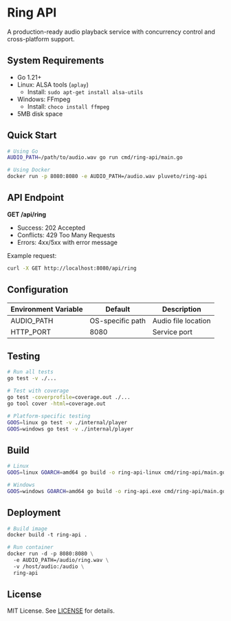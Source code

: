 # Ring API

A production-ready audio playback service with concurrency control and cross-platform support.

## System Requirements

- Go 1.21+
- Linux: ALSA tools (`aplay`)
  - Install: `sudo apt-get install alsa-utils`
- Windows: FFmpeg
  - Install: `choco install ffmpeg`
- 5MB disk space

## Quick Start

```bash
# Using Go
AUDIO_PATH=/path/to/audio.wav go run cmd/ring-api/main.go

# Using Docker
docker run -p 8080:8080 -e AUDIO_PATH=/audio.wav pluveto/ring-api
```

## API Endpoint

**GET /api/ring**
- Success: 202 Accepted
- Conflicts: 429 Too Many Requests
- Errors: 4xx/5xx with error message

Example request:

```bash
curl -X GET http://localhost:8080/api/ring
```

## Configuration

| Environment Variable | Default                  | Description         |
|-----------------------|--------------------------|---------------------|
| AUDIO_PATH            | OS-specific path         | Audio file location |
| HTTP_PORT             | 8080                     | Service port        |

## Testing

```bash
# Run all tests
go test -v ./...

# Test with coverage
go test -coverprofile=coverage.out ./...
go tool cover -html=coverage.out

# Platform-specific testing
GOOS=linux go test -v ./internal/player
GOOS=windows go test -v ./internal/player
```

## Build

```bash
# Linux
GOOS=linux GOARCH=amd64 go build -o ring-api-linux cmd/ring-api/main.go

# Windows
GOOS=windows GOARCH=amd64 go build -o ring-api.exe cmd/ring-api/main.go
```

## Deployment

```dockerfile
# Build image
docker build -t ring-api .

# Run container
docker run -d -p 8080:8080 \
  -e AUDIO_PATH=/audio/ring.wav \
  -v /host/audio:/audio \
  ring-api
```

## License

MIT License. See [LICENSE](LICENSE) for details.
```

